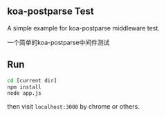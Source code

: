 ## koa-postparse Test
A simple example for koa-postparse middleware test.

一个简单的koa-postparse中间件测试

## Run

```bash
cd [current dir]
npm install
node app.js
```
then visit `localhost:3000` by chrome or others.